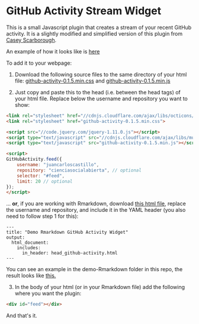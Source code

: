 # GitHub Activity Stream Widget

This is a small Javascript plugin that creates a stream of your recent GitHub activity.
It is a slightly modified and simplified version of this plugin from [Casey Scarborough](https://caseyscarborough.github.io/github-activity).

An example of how it looks like is [here](https://juancarloscastillo.github.io/jc-castillo/documents/github-activity/demo.html)

To add it to your webpage:

1. Download the following source files to the same directory of your html file: [github-activity-0.1.5.min.css](https://raw.githubusercontent.com/juancarloscastillo/github-activity/master/github-activity-0.1.5.min.css) and [github-activity-0.1.5.min.js](https://raw.githubusercontent.com/juancarloscastillo/github-activity/master/github-activity-0.1.5.min.js)

2. Just copy and paste this to the head (i.e. between the head tags) of your html file. Replace below the username and repository you want to show:

```html
<link rel="stylesheet" href="//cdnjs.cloudflare.com/ajax/libs/octicons/2.0.2/octicons.min.css">
<link rel="stylesheet" href="github-activity-0.1.5.min.css">

<script src="//code.jquery.com/jquery-1.11.0.js"></script>
<script type="text/javascript" src="//cdnjs.cloudflare.com/ajax/libs/mustache.js/0.7.2/mustache.min.js"></script>
<script type="text/javascript" src="github-activity-0.1.5.min.js"></script>

<script>
GitHubActivity.feed({
	username: "juancarloscastillo",
	repository: "cienciasocialabierta", // optional
	selector: "#feed",
	limit: 20 // optional
});
</script>

```

... **or**, if you are working with Rmarkdown, download [this html file](https://raw.githubusercontent.com/juancarloscastillo/github-activity/master/demo-Rmarkdown/head_github-activity.html), replace the username and repository, and include it in the YAML header (you also need to follow step 1 for this):

```
---
title: "Demo Rmarkdown GitHub Activity Widget"
output:
  html_document:
    includes:
      in_header: head_github-activity.html
---

```

You can see an example in the demo-Rmarkdown folder in this repo, the result looks like [this.](https://juancarloscastillo.github.io/jc-castillo/documents/github-activity/demo.html)


3. In the body of your html (or in your Rmarkdown file) add the following where you want the plugin:

```html
<div id="feed"></div>
```

And that's it.
